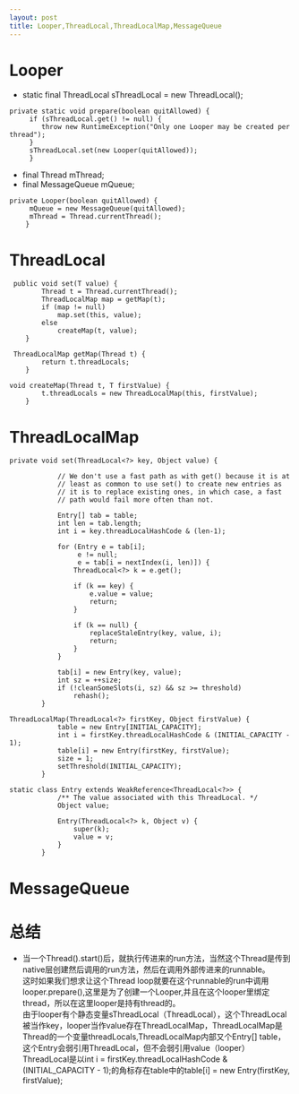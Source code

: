 ```yaml
---
layout: post
title: Looper,ThreadLocal,ThreadLocalMap,MessageQueue
---
```


# Looper  
* static final ThreadLocal<Looper> sThreadLocal = new ThreadLocal<Looper>();  

```  
private static void prepare(boolean quitAllowed) {
     if (sThreadLocal.get() != null) {
        throw new RuntimeException("Only one Looper may be created per thread");
     }
     sThreadLocal.set(new Looper(quitAllowed));
     }  
```  
* final Thread mThread;  
* final MessageQueue mQueue;  

```  
private Looper(boolean quitAllowed) {
     mQueue = new MessageQueue(quitAllowed);
     mThread = Thread.currentThread();
    }  

```  

# ThreadLocal  
```
 public void set(T value) {
        Thread t = Thread.currentThread();
        ThreadLocalMap map = getMap(t);
        if (map != null)
            map.set(this, value);
        else
            createMap(t, value);
    }  
  
 ThreadLocalMap getMap(Thread t) {
        return t.threadLocals;
    }  

void createMap(Thread t, T firstValue) {
        t.threadLocals = new ThreadLocalMap(this, firstValue);
    }  
```
# ThreadLocalMap  
```
private void set(ThreadLocal<?> key, Object value) {

            // We don't use a fast path as with get() because it is at
            // least as common to use set() to create new entries as
            // it is to replace existing ones, in which case, a fast
            // path would fail more often than not.

            Entry[] tab = table;
            int len = tab.length;
            int i = key.threadLocalHashCode & (len-1);

            for (Entry e = tab[i];
                 e != null;
                 e = tab[i = nextIndex(i, len)]) {
                ThreadLocal<?> k = e.get();

                if (k == key) {
                    e.value = value;
                    return;
                }

                if (k == null) {
                    replaceStaleEntry(key, value, i);
                    return;
                }
            }

            tab[i] = new Entry(key, value);
            int sz = ++size;
            if (!cleanSomeSlots(i, sz) && sz >= threshold)
                rehash();
        }  

ThreadLocalMap(ThreadLocal<?> firstKey, Object firstValue) {
            table = new Entry[INITIAL_CAPACITY];
            int i = firstKey.threadLocalHashCode & (INITIAL_CAPACITY - 1);
            table[i] = new Entry(firstKey, firstValue);
            size = 1;
            setThreshold(INITIAL_CAPACITY);
        }  

static class Entry extends WeakReference<ThreadLocal<?>> {
            /** The value associated with this ThreadLocal. */
            Object value;

            Entry(ThreadLocal<?> k, Object v) {
                super(k);
                value = v;
            }
        }  
```
# MessageQueue  


# 总结
* 当一个Thread().start()后，就执行传进来的run方法，当然这个Thread是传到native层创建然后调用的run方法，然后在调用外部传进来的runnable。  
  这时如果我们想求让这个Thread loop就要在这个runnable的run中调用looper.prepare(),这里是为了创建一个Looper,并且在这个looper里绑定thread，所以在这里looper是持有thread的。  
  由于looper有个静态变量sThreadLocal（ThreadLocal<Looper>），这个ThreadLocal被当作key，looper当作value存在ThreadLocalMap，ThreadLocalMap是Thread的一个变量threadLocals,ThreadLocalMap内部又个Entry[] table，这个Entry会弱引用ThreadLocal，但不会弱引用value（looper）ThreadLocal是以int i = firstKey.threadLocalHashCode & (INITIAL_CAPACITY - 1);的角标存在table中的table[i] = new Entry(firstKey, firstValue);  


